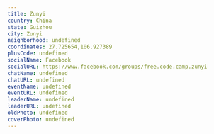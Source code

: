 ```yaml
---
title: Zunyi
country: China
state: Guizhou
city: Zunyi
neighborhood: undefined
coordinates: 27.725654,106.927389
plusCode: undefined
socialName: Facebook
socialURL: https://www.facebook.com/groups/free.code.camp.zunyi
chatName: undefined
chatURL: undefined
eventName: undefined
eventURL: undefined
leaderName: undefined
leaderURL: undefined
oldPhoto: undefined
coverPhoto: undefined
---
```

